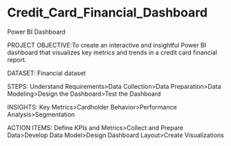 # Credit_Card_Financial_Dashboard
Power BI Dashboard

PROJECT OBJECTIVE:To create an interactive and insightful Power BI dashboard that visualizes key metrics and trends in a credit card financial report.

DATASET: Financial dataset

STEPS: Understand Requirements>Data Collection>Data Preparation>Data Modeling>Design the Dashboard>Test the Dashboard

INSIGHTS: Key Metrics>Cardholder Behavior>Performance Analysis>Segmentation

ACTION ITEMS: Define KPIs and Metrics>Collect and Prepare Data>Develop Data Model>Design Dashboard Layout>Create Visualizations
